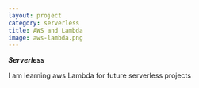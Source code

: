 ```yaml
---
layout: project
category: serverless
title: AWS and Lambda
image: aws-lambda.png
---
```


***Serverless***

I am learning aws Lambda for future serverless projects
